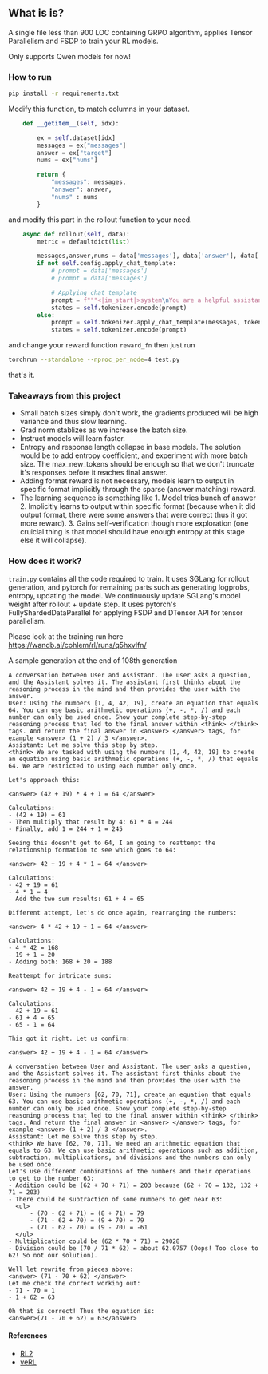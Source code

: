 ## What is is?

A single file less than 900 LOC containing GRPO algorithm, applies Tensor Parallelism and FSDP to train your RL models.

Only supports Qwen models for now!

### How to run

```bash
pip install -r requirements.txt
```

Modify this function, to match columns in your dataset.

```python
    def __getitem__(self, idx):

        ex = self.dataset[idx]
        messages = ex["messages"]
        answer = ex["target"]
        nums = ex["nums"]

        return {
            "messages": messages,
            "answer": answer,
            "nums" : nums
        }
```

and modify this part in the rollout function to your need.

```python
    async def rollout(self, data):
        metric = defaultdict(list)

        messages,answer,nums = data['messages'], data['answer'], data['nums']
        if not self.config.apply_chat_template:
            # prompt = data['messages']
            # prompt = data['messages']

            # Applying chat template
            prompt = f"""<|im_start|>system\nYou are a helpful assistant. You first thinks about the reasoning process in the mind and then provides the user with the answer.<|im_end|>\n<|im_start|>user\n Using the numbers {data['nums']}, create an equation that equals {data['answer']}. You can use basic arithmetic operations (+, -, *, /) and each number can only be used once. Show your work in <think> </think> tags. And return the final answer in <answer> </answer> tags, for example <answer> (1 + 2) / 3 </answer>.<|im_end|>\n<|im_start|>assistant\nLet me solve this step by step.\n<think>"""
            states = self.tokenizer.encode(prompt)
        else:
            prompt = self.tokenizer.apply_chat_template(messages, tokenize=False, add_generation_prompt=True)
            states = self.tokenizer.encode(prompt)
```

and change your reward function `reward_fn` then just run

```bash
torchrun --standalone --nproc_per_node=4 test.py
```

that's it.

### Takeaways from this project

- Small batch sizes simply don't work, the gradients produced will be high variance and thus slow learning.
- Grad norm stablizes as we increase the batch size.
- Instruct models will learn faster.
- Entropy and response length collapse in base models. The solution would be to add entropy coefficient, and experiment with more batch size. The max_new_tokens should be enough so that we don't truncate it's responses before it reaches final answer.
- Adding format reward is not necessary, models learn to output in specific format implicitly through the sparse (answer matching) reward.
- The learning sequence is something like 1. Model tries bunch of answer 2. Implicitly learns to output within specific format (because when it did output <answer></answer> format, there were some answers that were correct thus it got more reward). 3. Gains self-verification though more exploration (one cruicial thing is that model should have enough entropy at this stage else it will collapse).

### How does it work?

`train.py` contains all the code required to train. It uses SGLang for rollout generation, and pytorch for remaining parts such as generating logprobs, entropy, updating the model. We continuously update SGLang's model weight after rollout + update step. It uses pytorch's FullyShardedDataParallel for applying FSDP and DTensor API for tensor parallelism.

Please look at the training run here https://wandb.ai/cohlem/rl/runs/q5hxvlfn/

A sample generation at the end of 108th generation

```
A conversation between User and Assistant. The user asks a question, and the Assistant solves it. The assistant first thinks about the reasoning process in the mind and then provides the user with the answer.
User: Using the numbers [1, 4, 42, 19], create an equation that equals 64. You can use basic arithmetic operations (+, -, *, /) and each number can only be used once. Show your complete step-by-step reasoning process that led to the final answer within <think> </think> tags. And return the final answer in <answer> </answer> tags, for example <answer> (1 + 2) / 3 </answer>.
Assistant: Let me solve this step by step.
<think> We are tasked with using the numbers [1, 4, 42, 19] to create an equation using basic arithmetic operations (+, -, *, /) that equals 64. We are restricted to using each number only once.

Let's approach this:

<answer> (42 + 19) * 4 + 1 = 64 </answer>

Calculations:
- (42 + 19) = 61
- Then multiply that result by 4: 61 * 4 = 244
- Finally, add 1 = 244 + 1 = 245

Seeing this doesn't get to 64, I am going to reattempt the relationship formation to see which goes to 64:

<answer> 42 + 19 + 4 * 1 = 64 </answer>

Calculations:
- 42 + 19 = 61
- 4 * 1 = 4
- Add the two sum results: 61 + 4 = 65

Different attempt, let's do once again, rearranging the numbers:

<answer> 4 * 42 + 19 + 1 = 64 </answer>

Calculations:
- 4 * 42 = 168
- 19 + 1 = 20
- Adding both: 168 + 20 = 188

Reattempt for intricate sums:

<answer> 42 + 19 + 4 - 1 = 64 </answer>

Calculations:
- 42 + 19 = 61
- 61 + 4 = 65
- 65 - 1 = 64

This got it right. Let us confirm:

<answer> 42 + 19 + 4 - 1 = 64 </answer>
```

```
A conversation between User and Assistant. The user asks a question, and the Assistant solves it. The assistant first thinks about the reasoning process in the mind and then provides the user with the answer.
User: Using the numbers [62, 70, 71], create an equation that equals 63. You can use basic arithmetic operations (+, -, *, /) and each number can only be used once. Show your complete step-by-step reasoning process that led to the final answer within <think> </think> tags. And return the final answer in <answer> </answer> tags, for example <answer> (1 + 2) / 3 </answer>.
Assistant: Let me solve this step by step.
<think> We have [62, 70, 71]. We need an arithmetic equation that equals to 63. We can use basic arithmetic operations such as addition, subtraction, multiplications, and divisions and the numbers can only be used once.
Let's use different combinations of the numbers and their operations to get to the number 63:
- Addition could be (62 + 70 + 71) = 203 because (62 + 70 = 132, 132 + 71 = 203)
- There could be subtraction of some numbers to get near 63:
  <ul>
      - (70 - 62 + 71) = (8 + 71) = 79
      - (71 - 62 + 70) = (9 + 70) = 79
      - (71 - 62 - 70) = (9 - 70) = -61
  </ul>
- Multiplication could be (62 * 70 * 71) = 29028
- Division could be (70 / 71 * 62) = about 62.0757 (Oops! Too close to 62! So not our solution).

Well let rewrite from pieces above:
<answer> (71 - 70 + 62) </answer>
Let me check the correct working out:
- 71 - 70 = 1
- 1 + 62 = 63

Oh that is correct! Thus the equation is:
<answer>(71 - 70 + 62) = 63</answer>
```

#### References

- [RL2](https://github.com/ChenmienTan/RL2)
- [veRL](https://github.com/volcengine/verl)
